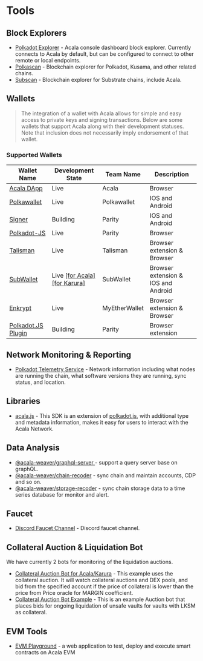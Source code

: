 # Tools

## Block Explorers

* [Polkadot Explorer](https://polkadot.js.org/apps/#/explorer) - Acala console dashboard block explorer. Currently connects to Acala by default, but can be configured to connect to other remote or local endpoints.
* [Polkascan](https://polkascan.io/) - Blockchain explorer for Polkadot, Kusama, and other related chains.
* [Subscan](https://subscan.io/) - Blockchain explorer for Substrate chains, include Acala.

## Wallets

> The integration of a wallet with Acala allows for simple and easy access to private keys and signing transactions. Below are some wallets that support Acala along with their development statuses. Note that inclusion does not necessarily imply endorsement of that wallet.

### Supported Wallets

| Wallet Name                                                                              | Development State                                                                                                                            | Team Name     | Description                         |
| ---------------------------------------------------------------------------------------- | -------------------------------------------------------------------------------------------------------------------------------------------- | ------------- | ----------------------------------- |
| [Acala DApp](https://apps.acala.network/)                                                | Live                                                                                                                                         | Acala         | Browser                             |
| [Polkawallet](https://polkawallet.io/)                                                   | Live                                                                                                                                         | Polkawallet   | IOS and Android                     |
| [Signer](https://www.parity.io/signer/)                                                  | Building                                                                                                                                     | Parity        | IOS and Android                     |
| [Polkadot-JS](https://polkadot.js.org/apps/#/accounts)                                   | Live                                                                                                                                         | Parity        | Browser                             |
| [Talisman](https://talisman.xyz/)                                                        | Live                                                                                                                                         | Talisman      | Browser extension & Browser         |
| [SubWallet](https://subwallet.app/)                                                      | Live [\[for Acala\]](https://docs.subwallet.app/dapps-user-guide/acala) [\[for Karura\]](https://docs.subwallet.app/dapps-user-guide/karura) | SubWallet     | Browser extension & IOS and Android |
| [Enkrypt](https://www.enkrypt.com/?mtm\_campaign=Acala%20Wiki%20-%20Supported%20Wallets) | Live                                                                                                                                         | MyEtherWallet | Browser extension & Browser         |
| [Polkadot.JS Plugin](https://github.com/polkadot-js/extension)                           | Building                                                                                                                                     | Parity        | Browser extension                   |

## Network Monitoring & Reporting

* [Polkadot Telemetry Service](https://telemetry.polkadot.io/) - Network information including what nodes are running the chain, what software versions they are running, sync status, and location.

## Libraries

* [acala.js](https://github.com/AcalaNetwork/acala.js) - This SDK is an extension of [polkadot.js](https://github.com/polkadot-js/api), with additional type and metadata information, makes it easy for users to interact with the Acala Network.

## Data Analysis

* [@acala-weaver/graphql-server ](https://github.com/AcalaNetwork/chain-sync-server/tree/master/packages/graphql-server)- support a query server base on graphQL.
* [@acala-weaver/chain-recoder](https://github.com/AcalaNetwork/chain-sync-server/tree/master/packages/chain-recoder) - sync chain and maintain accounts, CDP and so on.
* [@acala-weaver/storage-recoder](https://github.com/AcalaNetwork/chain-sync-server/tree/master/packages/storage-recoder) - sync chain storage data to a time series database for monitor and alert.

## Faucet

* [Discord Faucet Channel](https://discord.gg/5JJgXKSznc) - Discord faucet channel.

## Collateral Auction & Liquidation Bot

We have currently 2 bots for monitoring of the liquidation auctions.

* [Collateral Auction Bot for Acala/Karura](https://github.com/open-web3-stack/guardian/tree/master/packages/example-guardian#collateral-auction-bot-for-acalakarura) - This example uses the collateral auction. It will watch collateral auctions and DEX pools, and bid from the specified account if the price of collateral is lower than the price from Price oracle for MARGIN coefficient.
* [Collateral Auction Bot Example](https://github.com/AcalaNetwork/collateral-auction-bot-example) - This is an example Auction bot that places bids for ongoing liquidation of unsafe vaults for vaults with LKSM as collateral.

## EVM Tools

* [EVM Playground](https://evm.acala.network) - a web application to test, deploy and execute smart contracts on Acala EVM
